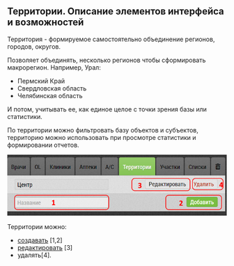 ## Территории. Описание элементов интерфейса и возможностей

Территория - формируемое самостоятельно объединение регионов, городов, округов.

Позволяет объединять, несколько регионов чтобы сформировать макрорегион.
Например, Урал:
- Пермский Край
- Свердловская область
- Челябинская область

И потом, учитывать ее, как единое целое с точки зрения базы или статистики.

По территории можно фильтровать базу объектов и субъектов, территорию можно использовать при просмотре статистики и формировании отчетов.

![](../images/database-territory.png)

Территории можно:
 - [создавать](database-territory-add.md) [1,2]
 - [редактировать](database-territory-edit.md) [3]
 - удалять[4].
